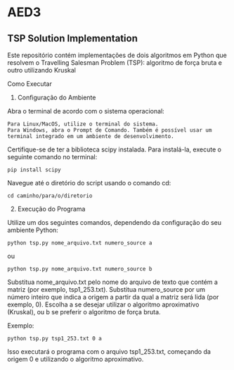 # AED3

## TSP Solution Implementation

Este repositório contém implementações de dois algoritmos em Python que resolvem o Travelling Salesman Problem (TSP): algoritmo de força bruta e outro utilizando Kruskal

Como Executar
  1. Configuração do Ambiente

Abra o terminal de acordo com o sistema operacional:

    Para Linux/MacOS, utilize o terminal do sistema.
    Para Windows, abra o Prompt de Comando. Também é possível usar um terminal integrado em um ambiente de desenvolvimento.

Certifique-se de ter a biblioteca scipy instalada. Para instalá-la, execute o seguinte comando no terminal:

    pip install scipy

Navegue até o diretório do script usando o comando cd:

    cd caminho/para/o/diretorio

  2. Execução do Programa

Utilize um dos seguintes comandos, dependendo da configuração do seu ambiente Python:

    python tsp.py nome_arquivo.txt numero_source a

ou

    python tsp.py nome_arquivo.txt numero_source b

  Substitua nome_arquivo.txt pelo nome do arquivo de texto que contém a matriz (por exemplo, tsp1_253.txt).
  Substitua numero_source por um número inteiro que indica a origem a partir da qual a matriz será lida (por exemplo, 0).
  Escolha a se desejar utilizar o algoritmo aproximativo (Kruskal), ou b se preferir o algoritmo de força bruta.

Exemplo:

    python tsp.py tsp1_253.txt 0 a

Isso executará o programa com o arquivo tsp1_253.txt, começando da origem 0 e utilizando o algoritmo aproximativo.
